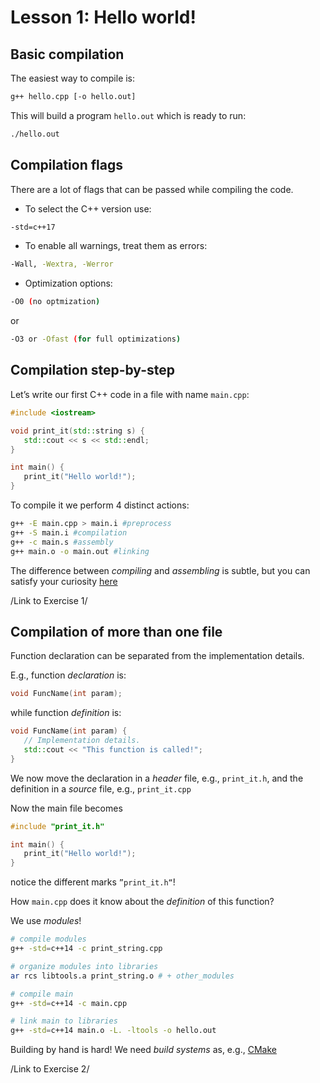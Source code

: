 # Lesson 1: Hello world!

## Basic compilation
The easiest way to compile is:
```sh
g++ hello.cpp [-o hello.out]
```

This will build a program `hello.out` which is ready to run:
```sh
./hello.out
```

## Compilation flags
There are a lot of flags that can be passed while compiling the code.

* To select the C++ version use:
```sh
-std=c++17
```

* To enable all warnings, treat them as errors:
```sh
-Wall, -Wextra, -Werror
```

* Optimization options:
```sh
-O0 (no optmization)
```
or
```sh
-O3 or -Ofast (for full optimizations)
```

## Compilation step-by-step
Let’s write our first C++ code in a file with name `main.cpp`:
```cpp
#include <iostream>

void print_it(std::string s) {
   std::cout << s << std::endl;
}

int main() {
   print_it("Hello world!");
}
```

To compile it we perform 4 distinct actions:
```sh
g++ -E main.cpp > main.i #preprocess
g++ -S main.i #compilation
g++ -c main.s #assembly
g++ main.o -o main.out #linking
```

The difference between *compiling* and *assembling* is subtle, but you can satisfy your curiosity [here](https://www.geeksforgeeks.org/difference-between-compiler-and-assembler/)

/Link to Exercise 1/

## Compilation of more than one file

Function declaration can be separated from the implementation details.

E.g., function *declaration* is:
```cpp
void FuncName(int param); 
```

while function *definition* is:
```cpp
void FuncName(int param) {
   // Implementation details.
   std::cout << "This function is called!";
} 
```

We now move the declaration in a *header* file, e.g., `print_it.h`, and the definition in a *source* file, e.g., `print_it.cpp`

Now the main file becomes
```cpp
#include "print_it.h"

int main() {
   print_it("Hello world!");
}
```

notice the different marks `”print_it.h“`!

How `main.cpp` does it know about the *definition* of this function?

We use *modules*!

```sh
# compile modules
g++ -std=c++14 -c print_string.cpp

# organize modules into libraries
ar rcs libtools.a print_string.o # + other_modules

# compile main
g++ -std=c++14 -c main.cpp

# link main to libraries
g++ -std=c++14 main.o -L. -ltools -o hello.out
```

Building by hand is hard! We need *build systems* as, e.g., [CMake](https://cmake.org/)

/Link to Exercise 2/
